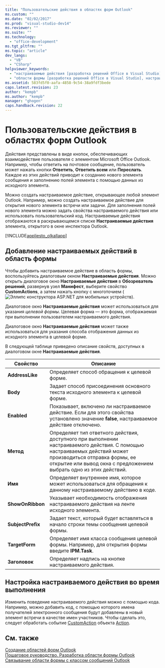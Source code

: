 ```yaml
---
title: "Пользовательские действия в областях форм Outlook"
ms.custom: ""
ms.date: "02/02/2017"
ms.prod: "visual-studio-dev14"
ms.reviewer: ""
ms.suite: ""
ms.technology: 
  - "office-development"
ms.tgt_pltfrm: ""
ms.topic: "article"
dev_langs: 
  - "VB"
  - "CSharp"
helpviewer_keywords: 
  - "настраиваемые действия [разработка решений Office в Visual Studio]"
  - "области формы [разработка решений Office в Visual Studio], настраиваемые действия"
ms.assetid: 583fd5f0-aafa-4858-9c54-38a9fdf3bede
caps.latest.revision: 23
author: "kempb"
ms.author: "kempb"
manager: "ghogen"
caps.handback.revision: 22
---
```

# Пользовательские действия в областях форм Outlook
  Действия представлены в виде кнопок, обеспечивающих взаимодействие пользователя с элементом Microsoft Office Outlook.  Например, чтобы ответить на почтовое сообщение, пользователь может нажать кнопки **Ответить**, **Ответить всем** или **Переслать**.  Каждое из этих действий приводит к созданию нового элемента сообщения и заполнению полей элемента с помощью данных из исходного элемента.  
  
 Можно создать настраиваемое действие, открывающее любой элемент Outlook.  Например, можно создать настраиваемое действие для открытия нового элемента встречи или задачи.  Для заполнения полей нового элемента можно задать свойства настраиваемого действия или использовать пользовательский код.  Настраиваемые действия отображаются в раскрывающемся списке **Настраиваемые действия** элемента, открытого в окне инспектора Outlook.  
  
 [!INCLUDE[appliesto_olkallapp](../vsto/includes/appliesto-olkallapp-md.md)]  
  
## Добавление настраиваемых действий в область формы  
 Чтобы добавить настраиваемое действие в область формы, воспользуйтесь диалоговым окном **Настраиваемые действия**.  Можно открыть диалоговое окно **Настраиваемые действия** в **Обозреватель решений**, развернув узел **Манифест**, выберите свойство **CustomActions**, а затем нажать кнопку с многоточием \(![Эллипс конструктора ASP.NET для мобильных устройств](~/sharepoint/media/mwellipsis.gif "Эллипс конструктора ASP.NET для мобильных устройств")\).  
  
 Диалоговое окно **Настраиваемые действия** может использоваться для указания *целевой формы*.  Целевая форма — это форма, отображаемая при выполнении пользователем настраиваемого действия.  
  
 Диалоговое окно **Настраиваемые действия** может также использоваться для указания способа отображения данных из исходного элемента в целевой форме.  
  
 В следующей таблице приведено описание свойств, доступных в диалоговом окне **Настраиваемые действия**.  
  
|Свойство|Описание|  
|--------------|--------------|  
|**AddressLike**|Определяет способ обращения к целевой форме.|  
|**Body**|Задает способ присоединения основного текста исходного элемента к целевой форме.|  
|**Enabled**|Показывает, включено ли настраиваемое действие.  Если для этого свойства установлено значение **false**, настраиваемое действие отключено.|  
|**Метод**|Определяет тип ответного действия, доступного при выполнении настраиваемого действия.  С помощью настраиваемых действий может производиться отправка формы, ее открытие или вывод окна с предложением выбрать одно из этих действий.|  
|**Имя**|Определяет внутреннее имя, которое может использоваться для обращения к данному настраиваемому действию в коде.|  
|**ShowOnRibbon**|Указывает необходимость отображения настраиваемого действия на ленте исходного элемента.|  
|**SubjectPrefix**|Задает текст, который будет вставляться в начало строки темы сообщения целевой формы.|  
|**TargetForm**|Определяет имя класса сообщения целевой формы.  Например, для открытия формы введите **IPM.Task**.|  
|**Заголовок**|Определяет надпись на кнопке настраиваемого действия.|  
  
## Настройка настраиваемого действия во время выполнения  
 Изменить поведение настраиваемого действия можно с помощью кода.  Например, можно добавить код, с помощью которого имена получателей электронного сообщения будут добавлены в новый элемент встречи в качестве имен участников.  Чтобы сделать это, следует обработать событие [CustomAction](HV05247448) объекта [Action](HV05247650).  
  
## См. также  
 [Создание областей форм Outlook](../vsto/creating-outlook-form-regions.md)   
 [Пошаговое руководство. Разработка области формы Outlook](../vsto/walkthrough-designing-an-outlook-form-region.md)   
 [Связывание области формы с классом сообщений Outlook](../vsto/associating-a-form-region-with-an-outlook-message-class.md)  
  
  